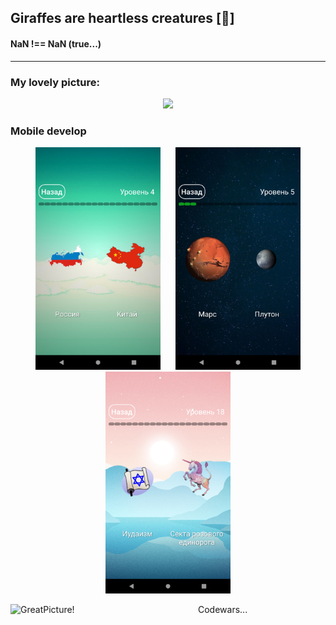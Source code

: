 ## Giraffes are heartless creatures [:giraffe:]
#### NaN !== NaN (true...) ####
---
### My lovely picture:
<p align="center">
   <img src="https://pbs.twimg.com/media/EXLKoxzXkAAOS0W.jpg" width="500"/>
  </p>


### Mobile develop
<p align="center" float="left">
  <img src="https://github.com/Ivan-Corporation/Ivan-Corporation/blob/main/Screenshot_1584511056.png" width="200" hspace="10"/>
  <img src="https://github.com/Ivan-Corporation/Ivan-Corporation/blob/main/Screenshot_1584511104.png" width="200" hspace="10"/> 
  <img src="https://github.com/Ivan-Corporation/Ivan-Corporation/blob/main/Screenshot_1584511351.png" width="200" hspace="10"/>
</p>



<img align="left" width="300px" alt="GreatPicture!" src="https://www.codewars.com/users/Ivan-Corporation/badges/large"/> Codewars...
